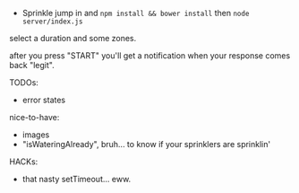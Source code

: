 * Sprinkle 
jump in and `npm install && bower install` then `node server/index.js`

select a duration and some zones.

after you press "START" you'll get a notification when your response comes back "legit".

TODOs: 
- error states 

nice-to-have: 
- images
- "isWateringAlready", bruh... to know if your sprinklers are sprinklin'

HACKs:
- that nasty setTimeout... eww.
